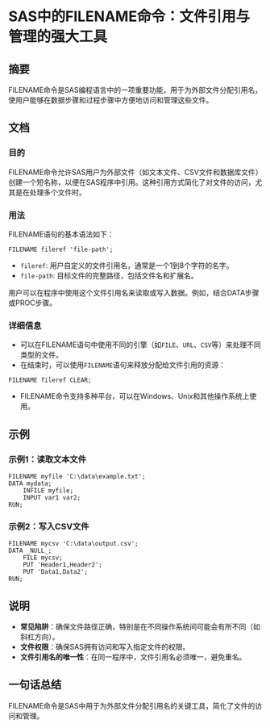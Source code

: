 <!--
Meta Description: # SAS中的FILENAME命令：文件引用与管理的强大工具 ## 摘要 FILENAME命令是SAS编程语言中的一项重要功能，用于为外部文件分配引用名，使用户能够在数据步骤和过程步骤中方便地访问和管理这些文件。 ## 文档 ### 目的 FILENAME命令允许SAS用户为外部文件（如文本文件、C...
Meta Keywords: filename, sas, file, data, fileref
-->

# SAS中的FILENAME命令：文件引用与管理的强大工具

## 摘要
FILENAME命令是SAS编程语言中的一项重要功能，用于为外部文件分配引用名，使用户能够在数据步骤和过程步骤中方便地访问和管理这些文件。

## 文档
### 目的
FILENAME命令允许SAS用户为外部文件（如文本文件、CSV文件和数据库文件）创建一个短名称，以便在SAS程序中引用。这种引用方式简化了对文件的访问，尤其是在处理多个文件时。

### 用法
FILENAME语句的基本语法如下：
```sas
FILENAME fileref 'file-path';
```
- `fileref`: 用户自定义的文件引用名，通常是一个1到8个字符的名字。
- `file-path`: 目标文件的完整路径，包括文件名和扩展名。

用户可以在程序中使用这个文件引用名来读取或写入数据。例如，结合DATA步骤或PROC步骤。

### 详细信息
- 可以在FILENAME语句中使用不同的引擎（如`FILE`、`URL`、`CSV`等）来处理不同类型的文件。
- 在结束时，可以使用`FILENAME`语句来释放分配给文件引用的资源：
```sas
FILENAME fileref CLEAR;
```
- FILENAME命令支持多种平台，可以在Windows、Unix和其他操作系统上使用。

## 示例
### 示例1：读取文本文件
```sas
FILENAME myfile 'C:\data\example.txt';
DATA mydata;
    INFILE myfile;
    INPUT var1 var2;
RUN;
```

### 示例2：写入CSV文件
```sas
FILENAME mycsv 'C:\data\output.csv';
DATA _NULL_;
    FILE mycsv;
    PUT 'Header1,Header2';
    PUT 'Data1,Data2';
RUN;
```

## 说明
- **常见陷阱**：确保文件路径正确，特别是在不同操作系统间可能会有所不同（如斜杠方向）。
- **文件权限**：确保SAS拥有访问和写入指定文件的权限。
- **文件引用名的唯一性**：在同一程序中，文件引用名必须唯一，避免重名。

## 一句话总结
FILENAME命令是SAS中用于为外部文件分配引用名的关键工具，简化了文件的访问和管理。